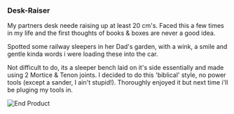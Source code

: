 
### Desk-Raiser

My partners desk neede raising up at least 20 cm's. Faced this a few times in my life and the first thoughts of books & boxes are never a good idea.

Spotted some railway sleepers in her Dad's garden, with a wink, a smile and gentle kinda words i were loading these into the car.

Not difficult to do, its a sleeper bench laid on it's side essentially and made using 2 Mortice & Tenon joints. I decided to do this 'biblical' style, no power tools (except a sander, I ain't stupid!). Thoroughly enjoyed it but next time i'll be pluging my tools in.


![End Product](end-product.jpg)
